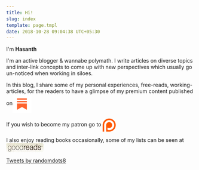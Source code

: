```yaml
---
title: Hi!
slug: index
template: page.tmpl
date: 2018-10-28 09:04:38 UTC+05:30
---
```


<div class="row">
    <div class="col-md-8">
        <p>I'm <a><strong>Hasanth</strong></a></p>
		<p> I'm an active blogger & wannabe polymath. I write articles on diverse topics and inter-link concepts to come up with new perspectives which usually go un-noticed when working in siloes. </p>
		<p> In this blog, I share some of my personal experiences, free-reads, working-articles, for the readers to have a glimpse of my premium content published on<a href="https://substack.com/profile/66180015-hasanth"><img style="vertical-align: middle; max-width: 10%;" src="/images/substackicon.png"></a></p>
		<p> If you wish to become my patron go to  <a href="https://www.patreon.com/randomdots8"><img style="vertical-align: middle; max-width: 7%;" src="/images/patreonicon.png"></a></p>
		<p> I also enjoy reading books occasionally, some of my lists can be seen at <a href="https://www.goodreads.com/review/list/73112556?shelf=read" rel="nofollow"><img border="0" style="vertical-align: middle;" src="/images/goodreadsbadge.jpg"></a></p>
    </div>
    <div class="col-md-4">
    <a class="twitter-timeline" data-height="350" href="https://twitter.com/randomdots8?ref_src=twsrc%5Etfw">Tweets by randomdots8</a>
    </div>
</div>














